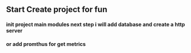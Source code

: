 ## Start Create project for fun
#### init project main modules next step i will add database and create a http server
#### or add promthus for get metrics